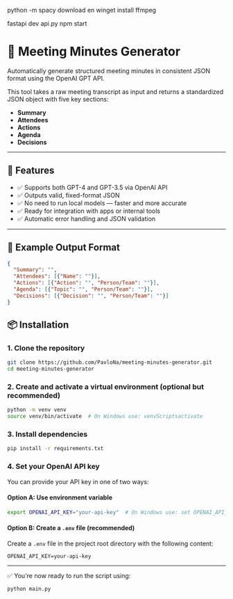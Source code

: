 python -m spacy download en
winget install ffmpeg

fastapi dev api.py
npm start


# 📝 Meeting Minutes Generator

Automatically generate structured meeting minutes in consistent JSON format using the OpenAI GPT API.

This tool takes a raw meeting transcript as input and returns a standardized JSON object with five key sections:
- **Summary**
- **Attendees**
- **Actions**
- **Agenda**
- **Decisions**

---

## 🚀 Features

- ✅ Supports both GPT-4 and GPT-3.5 via OpenAI API  
- ✅ Outputs valid, fixed-format JSON  
- ✅ No need to run local models — faster and more accurate  
- ✅ Ready for integration with apps or internal tools  
- ✅ Automatic error handling and JSON validation  

---

## 🧠 Example Output Format

```json
{
  "Summary": "",
  "Attendees": [{"Name": ""}],
  "Actions": [{"Action": "", "Person/Team": ""}],
  "Agenda": [{"Topic": "", "Person/Team": ""}],
  "Decisions": [{"Decision": "", "Person/Team": ""}]
}
```


## 📦 Installation

### 1. Clone the repository

```bash
git clone https://github.com/PavloNa/meeting-minutes-generator.git
cd meeting-minutes-generator
```

### 2. Create and activate a virtual environment (optional but recommended)

```bash
python -m venv venv
source venv/bin/activate  # On Windows use: venvScriptsactivate
```

### 3. Install dependencies

```bash
pip install -r requirements.txt
```

### 4. Set your OpenAI API key

You can provide your API key in one of two ways:

#### Option A: Use environment variable

```bash
export OPENAI_API_KEY="your-api-key"  # On Windows use: set OPENAI_API_KEY=your-api-key
```

#### Option B: Create a `.env` file (recommended)

Create a `.env` file in the project root directory with the following content:

```env
OPENAI_API_KEY=your-api-key
```

---

✅ You're now ready to run the script using:

```bash
python main.py
```